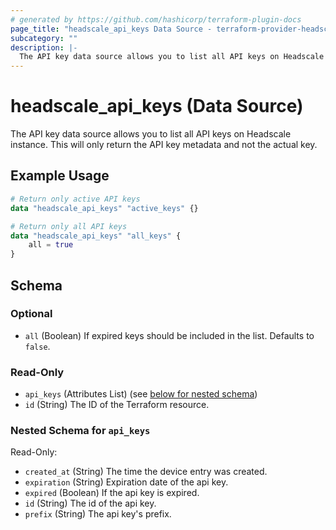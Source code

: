 ```yaml
---
# generated by https://github.com/hashicorp/terraform-plugin-docs
page_title: "headscale_api_keys Data Source - terraform-provider-headscale"
subcategory: ""
description: |-
  The API key data source allows you to list all API keys on Headscale instance. This will only return the API key metadata and not the actual key.
---
```


# headscale_api_keys (Data Source)

The API key data source allows you to list all API keys on Headscale instance. This will only return the API key metadata and not the actual key.

## Example Usage

```terraform
# Return only active API keys
data "headscale_api_keys" "active_keys" {}

# Return only all API keys
data "headscale_api_keys" "all_keys" {
    all = true
}
```

<!-- schema generated by tfplugindocs -->
## Schema

### Optional

- `all` (Boolean) If expired keys should be included in the list. Defaults to `false`.

### Read-Only

- `api_keys` (Attributes List) (see [below for nested schema](#nestedatt--api_keys))
- `id` (String) The ID of the Terraform resource.

<a id="nestedatt--api_keys"></a>
### Nested Schema for `api_keys`

Read-Only:

- `created_at` (String) The time the device entry was created.
- `expiration` (String) Expiration date of the api key.
- `expired` (Boolean) If the api key is expired.
- `id` (String) The id of the api key.
- `prefix` (String) The api key's prefix.


